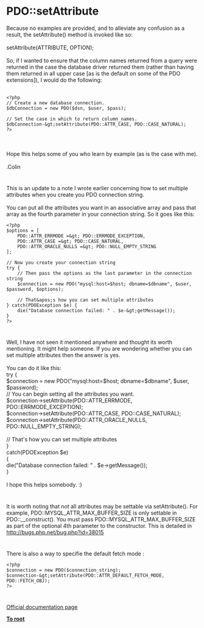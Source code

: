 # PDO::setAttribute



Because no examples are provided, and to alleviate any confusion as a result, the setAttribute() method is invoked like so:<br><br>setAttribute(ATTRIBUTE, OPTION);<br><br>So, if I wanted to ensure that the column names returned from a query were returned in the case the database driver returned them (rather than having them returned in all upper case [as is the default on some of the PDO extensions]), I would do the following:<br><br>

```
<?php
// Create a new database connection.
$dbConnection = new PDO($dsn, $user, $pass);

// Set the case in which to return column_names.
$dbConnection-&gt;setAttribute(PDO::ATTR_CASE, PDO::CASE_NATURAL);
?>
```
<br><br>Hope this helps some of you who learn by example (as is the case with me).<br><br>.Colin  

#

This is an update to a note I wrote earlier concerning how to set multiple attributes when you create you PDO connection string.<br><br>You can put all the attributes you want in an associative array and pass that array as the fourth parameter in your connection string. So it goes like this: <br>

```
<?php
$options = [
    PDO::ATTR_ERRMODE =&gt; PDO::ERRMODE_EXCEPTION,
    PDO::ATTR_CASE =&gt; PDO::CASE_NATURAL,
    PDO::ATTR_ORACLE_NULLS =&gt; PDO::NULL_EMPTY_STRING
];

// Now you create your connection string
try {
    // Then pass the options as the last parameter in the connection string
    $connection = new PDO("mysql:host=$host; dbname=$dbname", $user, $password, $options);

    // That&apos;s how you can set multiple attributes
} catch(PDOException $e) {
    die("Database connection failed: " . $e-&gt;getMessage());
}
?>
```
  

#

Well, I have not seen it mentioned anywhere and thought its worth mentioning. It might help someone. If you are wondering whether you can set multiple attributes then the answer is yes.<br><br>You can do it like this:<br>try {<br>    $connection = new PDO("mysql:host=$host; dbname=$dbname", $user, $password);<br>    // You can begin setting all the attributes you want.<br>    $connection-&gt;setAttribute(PDO::ATTR_ERRMODE, PDO::ERRMODE_EXCEPTION);<br>    $connection-&gt;setAttribute(PDO::ATTR_CASE, PDO::CASE_NATURAL);<br>    $connection-&gt;setAttribute(PDO::ATTR_ORACLE_NULLS, PDO::NULL_EMPTY_STRING);<br><br>    // That&apos;s how you can set multiple attributes<br>}<br>catch(PDOException $e)<br>{<br>    die("Database connection failed: " . $e-&gt;getMessage());<br>}<br><br>I hope this helps somebody. :)  

#

It is worth noting that not all attributes may be settable via setAttribute().  For example, PDO::MYSQL_ATTR_MAX_BUFFER_SIZE is only settable in PDO::__construct().  You must pass PDO::MYSQL_ATTR_MAX_BUFFER_SIZE as part of the optional 4th parameter to the constructor.  This is detailed in http://bugs.php.net/bug.php?id=38015  

#

There is also a way to specifie the default fetch mode :<br>

```
<?php
$connection = new PDO($connection_string);
$connection-&gt;setAttribute(PDO::ATTR_DEFAULT_FETCH_MODE, PDO::FETCH_OBJ);
?>
```
  

#

[Official documentation page](https://www.php.net/manual/en/pdo.setattribute.php)

**[To root](/README.md)**